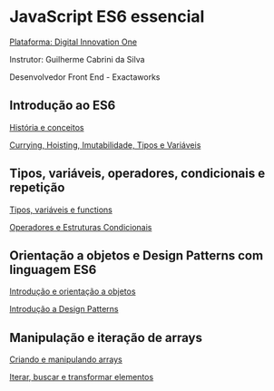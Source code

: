# JavaScript ES6 essencial

[Plataforma: Digital Innovation One](https://digitalinnovation.one/)

Instrutor: Guilherme Cabrini da Silva

Desenvolvedor Front End - Exactaworks

## Introdução ao ES6

[História e conceitos](https://github.com/vdonoladev/aprendendo-programacao/blob/master/Digital%20Innovation%20One/JavaScript%20ES6%20essencial/Recursos/note1.md)

[Currying, Hoisting, Imutabilidade, Tipos e Variáveis](https://github.com/vdonoladev/aprendendo-programacao/blob/master/Digital%20Innovation%20One/JavaScript%20ES6%20essencial/Recursos/note2.md)

## Tipos, variáveis, operadores, condicionais e repetição

[Tipos, variáveis e functions](https://github.com/vdonoladev/aprendendo-programacao/blob/master/Digital%20Innovation%20One/JavaScript%20ES6%20essencial/Recursos/note3.md)

[Operadores e Estruturas Condicionais](https://github.com/vdonoladev/aprendendo-programacao/blob/master/Digital%20Innovation%20One/JavaScript%20ES6%20essencial/Recursos/note4.md)

## Orientação a objetos e Design Patterns com linguagem ES6

[Introdução e orientação a objetos](https://github.com/vdonoladev/aprendendo-programacao/blob/master/Digital%20Innovation%20One/JavaScript%20ES6%20essencial/Recursos/note5.md)

[Introdução a Design Patterns](https://github.com/vdonoladev/aprendendo-programacao/blob/master/Digital%20Innovation%20One/JavaScript%20ES6%20essencial/Recursos/note6.md)

## Manipulação e iteração de arrays

[Criando e manipulando arrays](https://github.com/vdonoladev/aprendendo-programacao/blob/master/Digital%20Innovation%20One/JavaScript%20ES6%20essencial/Recursos/note7.md)

[Iterar, buscar e transformar elementos](https://github.com/vdonoladev/aprendendo-programacao/blob/master/Digital%20Innovation%20One/JavaScript%20ES6%20essencial/Recursos/note8.md)
